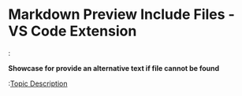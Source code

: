 # Markdown Preview Include Files - VS Code Extension

:[](topic.md)

**Showcase for provide an alternative text if file cannot be found**

 :[Topic Description](topic.md)